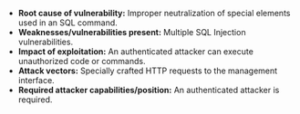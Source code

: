 - **Root cause of vulnerability:** Improper neutralization of special elements used in an SQL command.
- **Weaknesses/vulnerabilities present:** Multiple SQL Injection vulnerabilities.
- **Impact of exploitation:** An authenticated attacker can execute unauthorized code or commands.
- **Attack vectors:** Specially crafted HTTP requests to the management interface.
- **Required attacker capabilities/position:** An authenticated attacker is required.